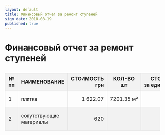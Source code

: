 ```yaml
---
layout: default
title: Финансовый отчет за ремонт ступеней
sign_date: 2018-08-19
published: true
---
```


<style>
table {
    max-width: 600px;
    margin: 2em auto 1em;
}
td, th {
    border: 1px solid #e0e0e0;
    border-collapse: collapse;
    padding: 7px 10px;
}
thead > tr, tr:nth-child(even) {
    background-color: #f2f2f2;
}
</style>

# Финансовый отчет за ремонт ступеней

№<br>пп | НАИМЕНОВАНИЕ | СТОИМОСТЬ<br>грн | КОЛ-ВО<br>шт | СТОИМОСТЬ<br>за единицу, грн | ПРИМЕЧАНИЕ
---|---|---:|---|---:|---
1 | плитка | 1 622,07 |  7201,35 м² | | 44,95 м² / 188,2 грн;<br>3,6 м² / 191,8 грн
2 | сопутствующие материалы | 620 | | | цемент, клей, мешок, эпоксидный клей

<!-- 3 работа 3 000 демонтаж, укладка
плитки,ремонт плитки

4 уголки 1 019,46 4 278 грн;
184,8 грн

3 шт- 3-х метровых
1 шт 2-х метровый

сумма: 6261,53

5 самоклейка 107,28 3 м 35,6 грн/м окна в сторожку
6 лампы козырек 105 2 53 грн
52 грн

1 галогенная;
1 обычная 40 цоколь
7 брелки 16,74 12 для ключей консьержам
8 стул 240 1 240 для консьержей
9 замок 200 1 200 для консьержей

сумма: 669,02
ИТОГО: 6930,55

Остаток: 2 211,49

ОТЧЕТ З ПЕРИОД (март-август 2018):
НАИМЕНОВАНИЕ СДАЛО
КВ-Р
ПРИХОД РАСХОД ОСТАТОК ПРИМЕЧАНИЕ
Фонд_1 (лифты, двери) 60 25 440 23 015,91 2 424,09 отчет_1
Фонд_2 (ступеньки) 35 9 400 6 930,55 2 211,49 отчет_2
финпомощь 3 000 консьерж
металлолом 320 старые двери
Остаток на 20.08 =2 424,09 (остаток фонд_1)+9 300(фонд_2)+100(реклама)+320 (металл)=
=12 144-3 000 (финпомощь)-6 930,55 (ступеньки)=2 211,49 грн
-->